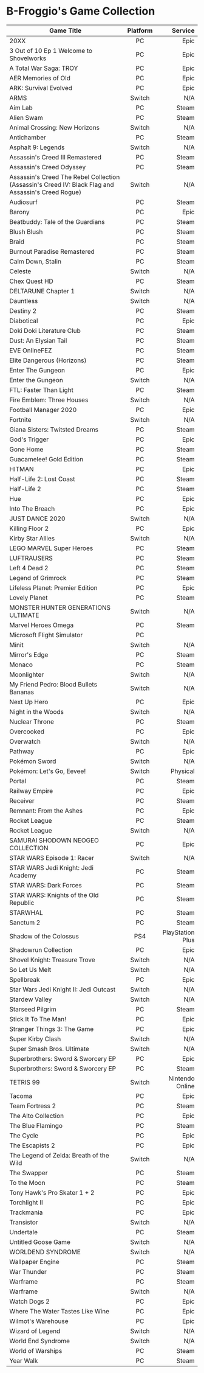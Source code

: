 # B-Froggio's Game Collection

|Game Title|Platform|Service|
|---|:---:|---:|
|20XX|PC|Epic|
|3 Out of 10 Ep 1 Welcome to Shovelworks|PC|Epic|
|A Total War Saga: TROY|PC|Epic|
|AER Memories of Old|PC|Epic|
|ARK: Survival Evolved|PC|Epic|
|ARMS|Switch|N/A|
|Aim Lab|PC|Steam|
|Alien Swam|PC|Steam|
|Animal Crossing: New Horizons|Switch|N/A|
|Antichamber|PC|Steam|
|Asphalt 9: Legends|Switch|N/A|
|Assassin's Creed III Remastered|PC|Steam|
|Assassin's Creed Odyssey|PC|Steam|
|Assassin's Creed The Rebel Collection (Assassin's Creed IV: Black Flag and Assassin's Creed Rogue)|Switch|N/A|
|Audiosurf|PC|Steam|
|Barony|PC|Epic|
|Beatbuddy: Tale of the Guardians|PC|Steam|
|Blush Blush|PC|Steam|
|Braid|PC|Steam|
|Burnout Paradise Remastered|PC|Steam|
|Calm Down, Stalin|PC|Steam|
|Celeste|Switch|N/A|
|Chex Quest HD|PC|Steam|
|DELTARUNE Chapter 1|Switch|N/A|
|Dauntless|Switch|N/A|
|Destiny 2|PC|Steam|
|Diabotical|PC|Epic|
|Doki Doki Literature Club|PC|Steam|
|Dust: An Elysian Tail|PC|Steam|
|EVE OnlineFEZ|PC|Steam|
|Elite Dangerous (Horizons)|PC|Steam|
|Enter The Gungeon|PC|Epic|
|Enter the Gungeon|Switch|N/A|
|FTL: Faster Than Light|PC|Steam|
|Fire Emblem: Three Houses|Switch|N/A|
|Football Manager 2020|PC|Epic|
|Fortnite|Switch|N/A|
|Giana Sisters: Twitsted Dreams|PC|Steam|
|God's Trigger|PC|Epic|
|Gone Home|PC|Steam|
|Guacamelee! Gold Edition|PC|Steam|
|HITMAN|PC|Epic|
|Half-Life 2: Lost Coast|PC|Steam|
|Half-Life 2|PC|Steam|
|Hue|PC|Epic|
|Into The Breach|PC|Epic|
|JUST DANCE 2020|Switch|N/A|
|Killing Floor 2|PC|Epic|
|Kirby Star Allies|Switch|N/A|
|LEGO MARVEL Super Heroes|PC|Steam|
|LUFTRAUSERS|PC|Steam|
|Left 4 Dead 2|PC|Steam|
|Legend of Grimrock|PC|Steam|
|Lifeless Planet: Premier Edition|PC|Epic|
|Lovely Planet|PC|Steam|
|MONSTER HUNTER GENERATIONS ULTIMATE|Switch|N/A|
|Marvel Heroes Omega|PC|Steam|
|Microsoft Flight Simulator|PC|
|Minit|Switch|N/A|
|Mirror's Edge|PC|Steam|
|Monaco|PC|Steam|
|Moonlighter|Switch|N/A|
|My Friend Pedro: Blood Bullets Bananas|Switch|N/A|
|Next Up Hero|PC|Epic|
|Night in the Woods|Switch|N/A|
|Nuclear Throne|PC|Steam|
|Overcooked|PC|Epic|
|Overwatch|Switch|N/A|
|Pathway|PC|Epic|
|Pokémon Sword|Switch|N/A|
|Pokémon: Let's Go, Eevee!|Switch|Physical|
|Portal|PC|Steam|
|Railway Empire|PC|Epic|
|Receiver|PC|Steam|
|Remnant: From the Ashes|PC|Epic|
|Rocket League|PC|Steam|
|Rocket League|Switch|N/A|
|SAMURAI SHODOWN NEOGEO COLLECTION|PC|Epic|
|STAR WARS Episode 1: Racer|Switch|N/A|
|STAR WARS Jedi Knight: Jedi Academy|PC|Steam|
|STAR WARS: Dark Forces|PC|Steam|
|STAR WARS: Knights of the Old Republic|PC|Steam|
|STARWHAL|PC|Steam|
|Sanctum 2|PC|Steam|
|Shadow of the Colossus|PS4|PlayStation Plus|
|Shadowrun Collection|PC|Epic|
|Shovel Knight: Treasure Trove|Switch|N/A|
|So Let Us Melt|Switch|N/A|
|Spellbreak|PC|Epic|
|Star Wars Jedi Knight II: Jedi Outcast|Switch|N/A|
|Stardew Valley|Switch|N/A|
|Starseed Pilgrim|PC|Steam|
|Stick It To The Man!|PC|Epic|
|Stranger Things 3: The Game|PC|Epic|
|Super Kirby Clash|Switch|N/A|
|Super Smash Bros. Ultimate|Switch|N/A|
|Superbrothers: Sword & Sworcery EP|PC|Epic|
|Superbrothers: Sword & Sworcery EP|PC|Steam|
|TETRIS 99|Switch|Nintendo Online|
|Tacoma|PC|Epic|
|Team Fortress 2|PC|Steam|
|The Alto Collection|PC|Epic|
|The Blue Flamingo|PC|Steam|
|The Cycle|PC|Epic|
|The Escapists 2|PC|Epic|
|The Legend of Zelda: Breath of the Wild|Switch|N/A|
|The Swapper|PC|Steam|
|To the Moon|PC|Steam|
|Tony Hawk's Pro Skater 1 + 2|PC|Epic|
|Torchlight II|PC|Epic|
|Trackmania|PC|Epic|
|Transistor|Switch|N/A|
|Undertale|PC|Steam|
|Untitled Goose Game|Switch|N/A|
|WORLDEND SYNDROME|Switch|N/A|
|Wallpaper Engine|PC|Steam|
|War Thunder|PC|Steam|
|Warframe|PC|Steam|
|Warframe|Switch|N/A|
|Watch Dogs 2|PC|Epic|
|Where The Water Tastes Like Wine|PC|Epic|
|Wilmot's Warehouse|PC|Epic|
|Wizard of Legend|Switch|N/A|
|World End Syndrome|Switch|N/A|
|World of Warships|PC|Steam|
|Year Walk|PC|Steam|
